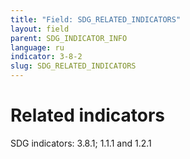 ```yaml
---
title: "Field: SDG_RELATED_INDICATORS"
layout: field
parent: SDG_INDICATOR_INFO
language: ru
indicator: 3-8-2
slug: SDG_RELATED_INDICATORS
---
```

# Related indicators

SDG indicators: 3.8.1; 1.1.1 and 1.2.1